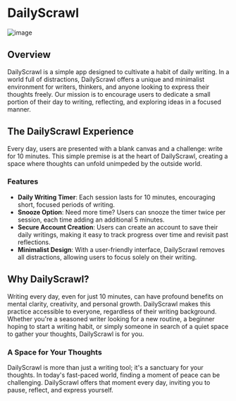 # DailyScrawl
![image](https://github.com/BaraKona/daily-scrawl/assets/62246274/964c698c-feba-4222-a17d-7cce8332a176)

## Overview

DailyScrawl is a simple app designed to cultivate a habit of daily writing. In a world full of distractions, DailyScrawl offers a unique and minimalist environment for writers, thinkers, and anyone looking to express their thoughts freely. Our mission is to encourage users to dedicate a small portion of their day to writing, reflecting, and exploring ideas in a focused manner.

## The DailyScrawl Experience

Every day, users are presented with a blank canvas and a challenge: write for 10 minutes. This simple premise is at the heart of DailyScrawl, creating a space where thoughts can unfold unimpeded by the outside world.

### Features

- **Daily Writing Timer**: Each session lasts for 10 minutes, encouraging short, focused periods of writing.
- **Snooze Option**: Need more time? Users can snooze the timer twice per session, each time adding an additional 5 minutes.
- **Secure Account Creation**: Users can create an account to save their daily writings, making it easy to track progress over time and revisit past reflections.
- **Minimalist Design**: With a user-friendly interface, DailyScrawl removes all distractions, allowing users to focus solely on their writing.

## Why DailyScrawl?

Writing every day, even for just 10 minutes, can have profound benefits on mental clarity, creativity, and personal growth. DailyScrawl makes this practice accessible to everyone, regardless of their writing background. Whether you're a seasoned writer looking for a new routine, a beginner hoping to start a writing habit, or simply someone in search of a quiet space to gather your thoughts, DailyScrawl is for you.

### A Space for Your Thoughts

DailyScrawl is more than just a writing tool; it's a sanctuary for your thoughts. In today's fast-paced world, finding a moment of peace can be challenging. DailyScrawl offers that moment every day, inviting you to pause, reflect, and express yourself.
